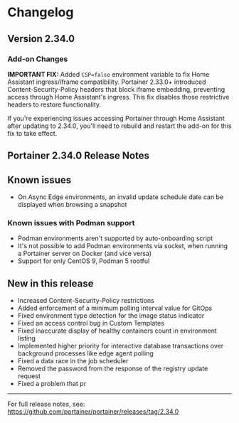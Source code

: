 # Changelog

## Version 2.34.0

### Add-on Changes

**IMPORTANT FIX:** Added `CSP=false` environment variable to fix Home Assistant ingress/iframe compatibility. Portainer 2.33.0+ introduced Content-Security-Policy headers that block iframe embedding, preventing access through Home Assistant's ingress. This fix disables those restrictive headers to restore functionality.

If you're experiencing issues accessing Portainer through Home Assistant after updating to 2.34.0, you'll need to rebuild and restart the add-on for this fix to take effect.

## Portainer 2.34.0 Release Notes

## Known issues

- On Async Edge environments, an invalid update schedule date can be displayed when browsing a snapshot

### Known issues with Podman support

- Podman environments aren't supported by auto-onboarding script
- It's not possible to add Podman environments via socket, when running a Portainer server on Docker (and vice versa)
- Support for only CentOS 9, Podman 5 rootful

## New in this release

- Increased Content-Security-Policy restrictions
- Added enforcement of a minimum polling interval value for GitOps
- Fixed environment type detection for the image status indicator
- Fixed an access control bug in Custom Templates
- Fixed inaccurate display of healthy containers count in environment listing
- Implemented higher priority for interactive database transactions over background processes like edge agent polling
- Fixed a data race in the job scheduler
- Removed the password from the response of the registry update request
- Fixed a problem that pr

---

For full release notes, see: https://github.com/portainer/portainer/releases/tag/2.34.0
